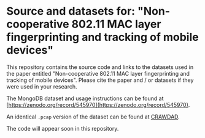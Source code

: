 # Source and datasets for: "Non-cooperative 802.11 MAC layer fingerprinting and tracking of mobile devices"
This repository contains the source code and links to the datasets used in the paper entitled "Non-cooperative 802.11 MAC layer fingerprinting and tracking of mobile devices". Please cite the paper and / or datasets if they were used in your research.

The MongoDB dataset and usage instructions can be found at [https://zenodo.org/record/545970](https://zenodo.org/record/545970).

An identical ```.pcap``` version of the dataset can be found at [CRAWDAD](http://crawdad.org/).

The code will appear soon in this repository.
